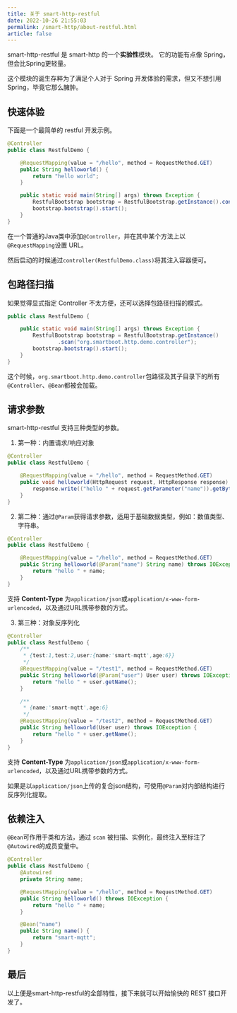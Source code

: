 ```yaml
---
title: 关于 smart-http-restful
date: 2022-10-26 21:55:03
permalink: /smart-http/about-restful.html
article: false
---
```


smart-http-restful 是 smart-http 的一个**实验性**模块。
它的功能有点像 Spring，但会比Spring更轻量。

这个模块的诞生存粹为了满足个人对于 Spring 开发体验的需求，但又不想引用 Spring，毕竟它那么臃肿。


## 快速体验
下面是一个最简单的 restful 开发示例。

```java
@Controller
public class RestfulDemo {

    @RequestMapping(value = "/hello", method = RequestMethod.GET)
    public String helloworld() {
        return "hello world";
    }

    public static void main(String[] args) throws Exception {
        RestfulBootstrap bootstrap = RestfulBootstrap.getInstance().controller(RestfulDemo.class);
        bootstrap.bootstrap().start();
    }
}

```
在一个普通的Java类中添加`@Controller`，并在其中某个方法上以`@RequestMapping`设置 URL。

然后启动的时候通过`controller(RestfulDemo.class)`将其注入容器便可。

## 包路径扫描
如果觉得显式指定 Controller 不太方便，还可以选择包路径扫描的模式。

```java
public class RestfulDemo {

    public static void main(String[] args) throws Exception {
        RestfulBootstrap bootstrap = RestfulBootstrap.getInstance()
                .scan("org.smartboot.http.demo.controller");
        bootstrap.bootstrap().start();
    }
}
```
这个时候，`org.smartboot.http.demo.controller`包路径及其子目录下的所有`@Controller`、`@Bean`都被会加载。

## 请求参数
smart-http-restful 支持三种类型的参数。
1. 第一种：内置请求/响应对象
```java
@Controller
public class RestfulDemo {

    @RequestMapping(value = "/hello", method = RequestMethod.GET)
    public void helloworld(HttpRequest request, HttpResponse response) throws IOException {
        response.write(("hello " + request.getParameter("name")).getBytes());
    }
}
```

2. 第二种：通过`@Param`获得请求参数，适用于基础数据类型，例如：数值类型、字符串。
```java
@Controller
public class RestfulDemo {

    @RequestMapping(value = "/hello", method = RequestMethod.GET)
    public String helloworld(@Param("name") String name) throws IOException {
        return "hello " + name;
    }
}
```
支持 **Content-Type** 为`application/json`或`application/x-www-form-urlencoded`，以及通过URL携带参数的方式。

3. 第三种：对象反序列化
```java
@Controller
public class RestfulDemo {
    /**
     * {test:1,test:2,user:{name:'smart-mqtt',age:6}}
     */
    @RequestMapping(value = "/test1", method = RequestMethod.GET)
    public String helloworld(@Param("user") User user) throws IOException {
        return "hello " + user.getName();
    }

    /**
     * {name:'smart-mqtt',age:6}
     */
    @RequestMapping(value = "/test2", method = RequestMethod.GET)
    public String helloworld(User user) throws IOException {
        return "hello " + user.getName();
    }
}
```
支持 **Content-Type** 为`application/json`或`application/x-www-form-urlencoded`，以及通过URL携带参数的方式。

如果是以`application/json`上传的复合json结构，可使用`@Param`对内部结构进行反序列化提取。

## 依赖注入
`@Bean`可作用于类和方法，通过 `scan` 被扫描、实例化，最终注入至标注了`@Autowired`的成员变量中。
```java
@Controller
public class RestfulDemo {
    @Autowired
    private String name;

    @RequestMapping(value = "/hello", method = RequestMethod.GET)
    public String helloworld() throws IOException {
        return "hello " + name;
    }

    @Bean("name")
    public String name() {
        return "smart-mqtt";
    }
}
```

## 最后
以上便是smart-http-restful的全部特性，接下来就可以开始愉快的 REST 接口开发了。